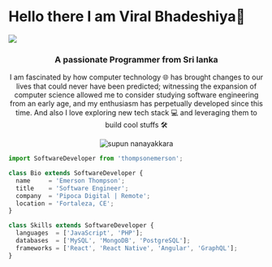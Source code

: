 # Hello there I am Viral Bhadeshiya👋

![](https://github.com/halfrost/halfrost/blob/master/icons/header_.png)

<h3 align="center">A passionate Programmer from Sri lanka</h3>
<p align="center">I am fascinated by how computer technology 🌐 has brought changes to our lives that could never have been predicted; witnessing the expansion of computer science allowed me to consider studying software engineering from an early age, and my enthusiasm has perpetually developed since this time. And also I love exploring new tech stack 💻 and leveraging them to build cool stuffs 🛠️</p>
<p align="center"> 
 <img src="https://komarev.com/ghpvc/?username=supuna97&label=Profile%20views&color=0e75b6&style=flat" alt="supun nanayakkara" /> 
<!--  <img src="https://img.shields.io/badge/Languages-Python | Java | PHP | Typescript | Node | React -green.svg" alt="supun nanayakkara's languages" /> -->
<!--  <img alt="Profile followers" src="https://img.shields.io/github/followers/supuna97"> -->
</p>

```js
import SoftwareDeveloper from 'thompsonemerson';

class Bio extends SoftwareDeveloper {
  name     = 'Emerson Thompson';
  title    = 'Software Engineer';
  company  = 'Pipoca Digital | Remote';
  location = 'Fortaleza, CE';
}

class Skills extends SoftwareDeveloper {
  languages  = ['JavaScript', 'PHP'];
  databases  = ['MySQL', 'MongoDB', 'PostgreSQL'];
  frameworks = ['React', 'React Native', 'Angular', 'GraphQL'];
}
```
